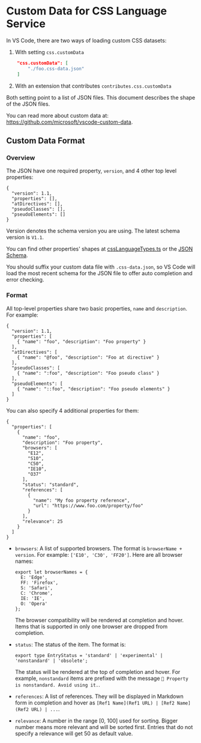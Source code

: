 # Custom Data for CSS Language Service

In VS Code, there are two ways of loading custom CSS datasets:

1. With setting `css.customData`
```json
    "css.customData": [
        "./foo.css-data.json"
    ]
```
2. With an extension that contributes `contributes.css.customData`

Both setting point to a list of JSON files. This document describes the shape of the JSON files.

You can read more about custom data at: https://github.com/microsoft/vscode-custom-data.

## Custom Data Format

### Overview

The JSON have one required property, `version`, and 4 other top level properties:

```jsonc
{
  "version": 1.1,
  "properties": [],
  "atDirectives": [],
  "pseudoClasses": [],
  "pseudoElements": []
}
```

Version denotes the schema version you are using. The latest schema version is `V1.1`.

You can find other properties' shapes at [cssLanguageTypes.ts](../src/cssLanguageTypes.ts) or the [JSON Schema](./customData.schema.json).

You should suffix your custom data file with `.css-data.json`, so VS Code will load the most recent schema for the JSON file to offer auto completion and error checking.

### Format

All top-level properties share two basic properties, `name` and `description`. For example:

```jsonc
{
  "version": 1.1,
  "properties": [
    { "name": "foo", "description": "Foo property" }
  ],
  "atDirectives": [
    { "name": "@foo", "description": "Foo at directive" }
  ],
  "pseudoClasses": [
    { "name": ":foo", "description": "Foo pseudo class" }
  ],
  "pseudoElements": [
    { "name": "::foo", "description": "Foo pseudo elements" }
  ]
}
```

You can also specify 4 additional properties for them:

```jsonc
{
  "properties": [
    {
      "name": "foo",
      "description": "Foo property",
      "browsers": [
        "E12",
        "S10",
        "C50",
        "IE10",
        "O37"
      ],
      "status": "standard",
      "references": [
        {
          "name": "My foo property reference",
          "url": "https://www.foo.com/property/foo"
        }
      ],
      "relevance": 25
    }
  ]
}
```

- `browsers`: A list of supported browsers. The format is `browserName + version`. For example: `['E10', 'C30', 'FF20']`. Here are all browser names:
  ```
  export let browserNames = {
    E: 'Edge',
    FF: 'Firefox',
    S: 'Safari',
    C: 'Chrome',
    IE: 'IE',
    O: 'Opera'
  };
  ```
  The browser compatibility will be rendered at completion and hover. Items that is supported in only one browser are dropped from completion.

- `status`: The status of the item. The format is:
  ```
  export type EntryStatus = 'standard' | 'experimental' | 'nonstandard' | 'obsolete';
  ```
  The status will be rendered at the top of completion and hover. For example, `nonstandard` items are prefixed with the message `🚨️ Property is nonstandard. Avoid using it.`.

- `references`: A list of references. They will be displayed in Markdown form in completion and hover as `[Ref1 Name](Ref1 URL) | [Ref2 Name](Ref2 URL) | ...`.

- `relevance`: A number in the range [0, 100] used for sorting. Bigger number means more relevant and will be sorted first. Entries that do not specify a relevance will get 50 as default value.

